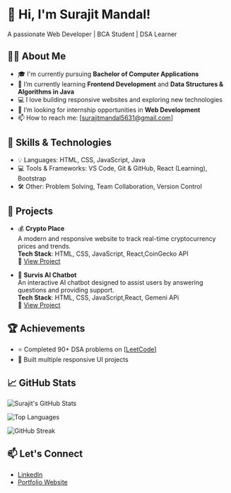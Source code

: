 # 👋 Hi, I'm Surajit Mandal!
A passionate Web Developer | BCA Student | DSA Learner

## 👨‍💻 About Me
- 🎓 I'm currently pursuing **Bachelor of Computer Applications**
- 🌱 I’m currently learning **Frontend Development** and **Data Structures & Algorithms in Java**
- 💻 I love building responsive websites and exploring new technologies
- 👯 I’m looking for internship opportunities in **Web Development**
- 📫 How to reach me: [surajitmandal5631@gmail.com]

## 🔧 Skills & Technologies
- 💡 Languages: HTML, CSS, JavaScript, Java
- 💻 Tools & Frameworks: VS Code, Git & GitHub, React (Learning), Bootstrap
- 🛠️ Other: Problem Solving, Team Collaboration, Version Control

## 📂 Projects

- 💰 **Crypto Place**  
  A modern and responsive website to track real-time cryptocurrency prices and trends.  
  **Tech Stack**: HTML, CSS, JavaScript, React,CoinGecko API  
  🔗 [View Project](https://crypto-place-alw8.vercel.app/) 

- 🤖 **Survis AI Chatbot**  
  An interactive AI chatbot designed to assist users by answering questions and providing support.  
  **Tech Stack**: HTML, CSS, JavaScript,React, Gemeni APi   
  🔗 [View Project](https://survisai.netlify.app/) 

## 🏆 Achievements
- ⭐ Completed 90+ DSA problems on [[LeetCode](https://leetcode.com/u/surajitmandal23/)]
- 🏅 Built multiple responsive UI projects

## 📈 GitHub Stats

![Surajit's GitHub Stats](https://github-readme-stats.vercel.app/api?username=Surajitmanldal&show_icons=true&theme=gruvbox)

![Top Languages](https://github-readme-stats.vercel.app/api/top-langs/?username=Surajitmanldal&layout=compact&theme=radical)

![GitHub Streak](https://github-readme-streak-stats.herokuapp.com/?user=Surajitmanldal&theme=radical)


## 📫 Let's Connect
- [LinkedIn](https://www.linkedin.com/in/surajit-mandal-b7148a306/)
- [Portfolio Website](https://myportfolio-azure-chi.vercel.app/) 


